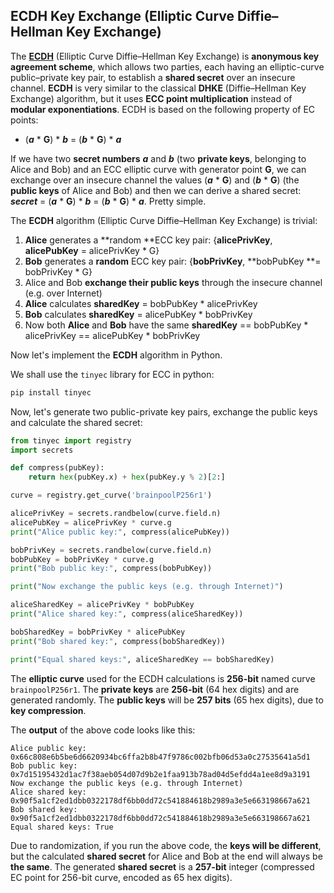 ## ECDH Key Exchange \(Elliptic Curve Diffie–Hellman Key Exchange\)

The [**ECDH**](https://en.wikipedia.org/wiki/Elliptic-curve_Diffie%E2%80%93Hellman) \(Elliptic Curve Diffie–Hellman Key Exchange\) is **anonymous key agreement scheme**, which allows two parties, each having an elliptic-curve public–private key pair, to establish a **shared secret** over an insecure channel. **ECDH** is very similar to the classical **DHKE** \(Diffie–Hellman Key Exchange\) algorithm, but it uses **ECC point multiplication** instead of **modular exponentiations**. ECDH is based on the following property of EC points:

* \(_**a**_ \* **G**\) \* _**b**_ = \(_**b**_ \* **G**\) \* _**a**_

If we have two **secret numbers** _**a**_ and _**b**_ \(two **private keys**, belonging to Alice and Bob\) and an ECC elliptic curve with generator point **G**, we can exchange over an insecure channel the values \(_**a**_ \* **G**\) and \(_**b**_ \* **G**\) \(the **public keys** of Alice and Bob\) and then we can derive a shared secret: _**secret**_ = \(_**a**_ \* **G**\) \* _**b**_ = \(_**b**_ \* **G**\) \* _**a**_. Pretty simple.

The **ECDH** algorithm \(Elliptic Curve Diffie–Hellman Key Exchange\) is trivial:

1. **Alice** generates a **random **ECC key pair: {**alicePrivKey**, **alicePubKey** = alicePrivKey \* G}
2. **Bob** generates a **random** ECC key pair: {**bobPrivKey**, **bobPubKey **= bobPrivKey \* G}
3. Alice and Bob **exchange their public keys** through the insecure channel \(e.g. over Internet\)
4. **Alice** calculates **sharedKey** = bobPubKey \* alicePrivKey
5. **Bob** calculates **sharedKey** = alicePubKey \* bobPrivKey
6. Now both **Alice** and **Bob** have the same **sharedKey** == bobPubKey \* alicePrivKey == alicePubKey \* bobPrivKey

Now let's implement the **ECDH** algorithm in Python.

We shall use the `tinyec` library for ECC in python:

```py
pip install tinyec
```

Now, let's generate two public-private key pairs, exchange the public keys and calculate the shared secret:

```py
from tinyec import registry
import secrets

def compress(pubKey):
    return hex(pubKey.x) + hex(pubKey.y % 2)[2:]

curve = registry.get_curve('brainpoolP256r1')

alicePrivKey = secrets.randbelow(curve.field.n)
alicePubKey = alicePrivKey * curve.g
print("Alice public key:", compress(alicePubKey))

bobPrivKey = secrets.randbelow(curve.field.n)
bobPubKey = bobPrivKey * curve.g
print("Bob public key:", compress(bobPubKey))

print("Now exchange the public keys (e.g. through Internet)")

aliceSharedKey = alicePrivKey * bobPubKey
print("Alice shared key:", compress(aliceSharedKey))

bobSharedKey = bobPrivKey * alicePubKey
print("Bob shared key:", compress(bobSharedKey))

print("Equal shared keys:", aliceSharedKey == bobSharedKey)
```

The **elliptic curve** used for the ECDH calculations is **256-bit** named curve `brainpoolP256r1`. The **private keys** are **256-bit** \(64 hex digits\) and are generated randomly. The **public keys** will be **257 bits** \(65 hex digits\), due to **key compression**. 

The **output** of the above code looks like this:

```
Alice public key: 0x66c808e6b5be6d6620934bc6ffa2b8b47f9786c002bfb06d53a0c27535641a5d1
Bob public key: 0x7d15195432d1ac7f38aeb054d07d9b2e1faa913b78ad04d5efdd4a1ee8d9a3191
Now exchange the public keys (e.g. through Internet)
Alice shared key: 0x90f5a1cf2ed1dbb0322178df6bb0dd72c541884618b2989a3e5e663198667a621
Bob shared key: 0x90f5a1cf2ed1dbb0322178df6bb0dd72c541884618b2989a3e5e663198667a621
Equal shared keys: True
```

Due to randomization, if you run the above code, the **keys will be different**, but the calculated **shared secret** for Alice and Bob at the end will always be **the same**. The generated **shared secret** is a **257-bit** integer \(compressed EC point for 256-bit curve, encoded as 65 hex digits\).

